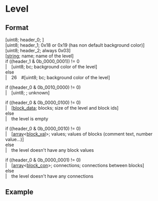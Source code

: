 # Level
## Format
[uint8; header_0; ]\
[uint8; header_1; 0x18 or 0x19 (has non default background color)]\
[uint8; header_2; always 0x03]\
[[string](https://github.com/BitcoderCZ/Fancade_Game_Format/blob/main/string.md); name; name of the level]\
if ((header_1 & 0b_0000_0001)) != 0\
|&emsp;[uint8; bc; background color of the level]\
else\
|&emsp;26&emsp;\#[uint8; bc; background color of the level]

if ((header_0 & 0b_0010_0000) != 0)\
|&emsp;[uint8; ; unknown]

if ((header_0 & 0b_0000_0100) != 0)\
|&emsp;[[block_data](https://github.com); blocks; size of the level and block ids]\
else\
|&emsp;the level is empty

if ((header_0 & 0b_0000_0010) != 0)\
|&emsp;[[array](https://github.com/BitcoderCZ/Fancade_Game_Format/blob/main/array.md)<[block_val](https://github.com/BitcoderCZ/Fancade_Game_Format/blob/main/block_val.md)>; values; values of blocks (comment text, number value...)]\
else\
|&emsp;the level doesn't have any block values

if ((header_0 & 0b_0000_0001) != 0)\
|&emsp;[[array](https://github.com/BitcoderCZ/Fancade_Game_Format/blob/main/array.md)<[block_con](https://github.com/BitcoderCZ/Fancade_Game_Format/blob/main/block_con.md)>; connections; connections between blocks]\
else\
|&emsp;the level doesn't have any connections
## Example
